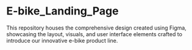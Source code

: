 # E-bike_Landing_Page
This repository houses the comprehensive design created using Figma, showcasing the layout, visuals, and user interface elements crafted to introduce our innovative e-bike product line.
